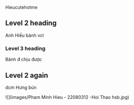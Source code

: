 Hieucutehotme

## Level 2 heading
Anh Hiếu bảnh vcl
### Level 3 heading
Bảnh đ chịu được
## Level 2 again
dcm Hưng bún




![](images/Pham Minh Hieu - 22080312 -Hoi Thao hsb.jpg)
